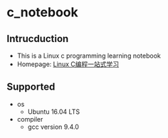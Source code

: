 # c_notebook
## Intrucduction
- This is a Linux c programming learning notebook
- Homepage: [Linux C编程一站式学习](https://linux-c-learning-all-in-one.readthedocs.io/zh_CN/latest/index.html)
## Supported
- os
	- Ubuntu 16.04 LTS
- compiler
	- gcc version 9.4.0
